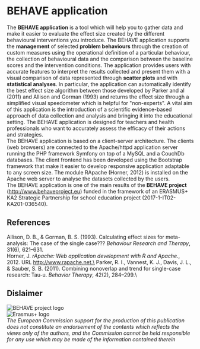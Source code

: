 BEHAVE application
======
The **BEHAVE application** is a tool which will help you to gather data and make it easier to evaluate the effect size created by the different behavioural interventions you introduce. The BEHAVE application supports the **management** of selected **problem behaviours** through the creation of custom measures using the operational definition of a particular behaviour, the collection of behavioural data and the comparison between the baseline scores and the intervention conditions. The application provides users with accurate features to interpret the results collected and present them with a visual comparison of data represented through **scatter plots** and with **statistical analyses**. In particular, the application can automatically identify the best effect size algorithm between those developed by Parker and al (2011) and Allison and Gorman (1993) and returns the effect size through a simplified visual speedometer which is helpful for "non-experts". A vital aim of this application is the introduction of a scientific evidence-based approach of data collection and analysis and bringing it into the educational setting. The BEHAVE application is designed for teachers and health professionals who want to accurately assess the efficacy of their actions and strategies.      
The BEHAVE application is based on a client-server architecture. The clients (web browsers) are connected to the Apache/httpd application server running the PHP framework Symfony on top of a MySQL and a CouchDb databases. The client frontend has been developed using the Bootstrap framework that make it easier to develop responsive application adaptable to any screen size. The module RApache (Horner, 2012) is installed on the Apache web server to analyse the datasets collected by the users.   
The BEHAVE application is one of the main results of the **BEHAVE project** (http://www.behaveproject.eu) funded in the framework of an ERASMUS+ KA2 Strategic Partnership for school education project (2017-1-IT02-KA201-036540). 

References
----
Allison, D. B., & Gorman, B. S. (1993). Calculating effect sizes for meta-analysis: The case of the single case??? _Behaviour Research and Therapy_, 31(6), 621–631.\
Horner, J. _rApache: Web application development with R and Apache._, 2012. URL http://www.rapache.net.\
Parker, R. I., Vannest, K. J., Davis, J. L., & Sauber, S. B. (2011). Combining nonoverlap and trend for single-case research: Tau-u. _Behavior Therapy_, 42(2), 284–299.\

Dislaimer
----
![BEHAVE project logo](https://www.behaveproject.eu/images/logobehave.png)   
![Erasmus+ logo](https://eacea.ec.europa.eu/sites/eacea-site/files/logosbeneficaireserasmusright_en_0.jpg)\
_The European Commission support for the production of this publication does not constitute an endorsement of the contents which reflects the views only of the authors, and the Commission cannot be held responsible for any use which may be made of the information contained therein_    

